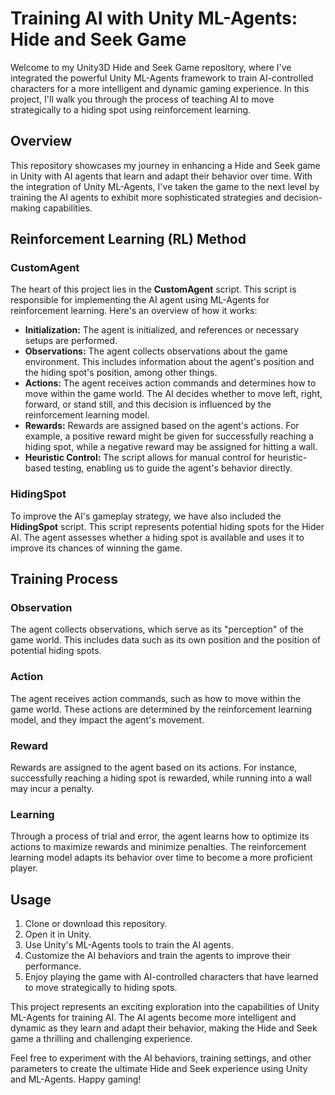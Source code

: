 # Training AI with Unity ML-Agents: Hide and Seek Game

Welcome to my Unity3D Hide and Seek Game repository, where I've integrated the powerful Unity ML-Agents framework to train AI-controlled characters for a more intelligent and dynamic gaming experience. In this project, I'll walk you through the process of teaching AI to move strategically to a hiding spot using reinforcement learning.

## Overview

This repository showcases my journey in enhancing a Hide and Seek game in Unity with AI agents that learn and adapt their behavior over time. With the integration of Unity ML-Agents, I've taken the game to the next level by training the AI agents to exhibit more sophisticated strategies and decision-making capabilities.

## Reinforcement Learning (RL) Method

### CustomAgent

The heart of this project lies in the **CustomAgent** script. This script is responsible for implementing the AI agent using ML-Agents for reinforcement learning. Here's an overview of how it works:

- **Initialization:** The agent is initialized, and references or necessary setups are performed.
- **Observations:** The agent collects observations about the game environment. This includes information about the agent's position and the hiding spot's position, among other things.
- **Actions:** The agent receives action commands and determines how to move within the game world. The AI decides whether to move left, right, forward, or stand still, and this decision is influenced by the reinforcement learning model.
- **Rewards:** Rewards are assigned based on the agent's actions. For example, a positive reward might be given for successfully reaching a hiding spot, while a negative reward may be assigned for hitting a wall.
- **Heuristic Control:** The script allows for manual control for heuristic-based testing, enabling us to guide the agent's behavior directly.

### HidingSpot

To improve the AI's gameplay strategy, we have also included the **HidingSpot** script. This script represents potential hiding spots for the Hider AI. The agent assesses whether a hiding spot is available and uses it to improve its chances of winning the game.

## Training Process

### Observation

The agent collects observations, which serve as its "perception" of the game world. This includes data such as its own position and the position of potential hiding spots.

### Action

The agent receives action commands, such as how to move within the game world. These actions are determined by the reinforcement learning model, and they impact the agent's movement.

### Reward

Rewards are assigned to the agent based on its actions. For instance, successfully reaching a hiding spot is rewarded, while running into a wall may incur a penalty.

### Learning

Through a process of trial and error, the agent learns how to optimize its actions to maximize rewards and minimize penalties. The reinforcement learning model adapts its behavior over time to become a more proficient player.

## Usage

1. Clone or download this repository.
2. Open it in Unity.
3. Use Unity's ML-Agents tools to train the AI agents.
4. Customize the AI behaviors and train the agents to improve their performance.
5. Enjoy playing the game with AI-controlled characters that have learned to move strategically to hiding spots.

This project represents an exciting exploration into the capabilities of Unity ML-Agents for training AI. The AI agents become more intelligent and dynamic as they learn and adapt their behavior, making the Hide and Seek game a thrilling and challenging experience.

Feel free to experiment with the AI behaviors, training settings, and other parameters to create the ultimate Hide and Seek experience using Unity and ML-Agents. Happy gaming!
